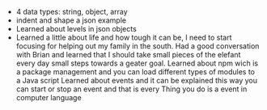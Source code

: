 * 4 data types: string, object, array
* indent and shape a json example
* Learned about levels in json objects
* Learned a little about life and how tough it can be, I need to start focusing for helping out my family in the south. Had a good conversation with Brian and learned that I should take small pieces of the elefant every day small steps towards a geater goal.
Learned about npm wich is a package management and you can load different types of modules to a Java script
Learned about events and it can be explained this way you can start or stop an event and that is every Thing you do is a event in computer language 
